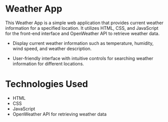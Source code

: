# Weather App
This Weather App is a simple web application that provides current weather information for a specified location. It utilizes HTML, CSS, and JavaScript for the front-end interface and OpenWeather API to retrieve weather data.

+ Display current weather information such as temperature, humidity, wind speed, and weather description.
- User-friendly interface with intuitive controls for searching weather information for different locations.

# Technologies Used

- HTML
- CSS
- JavaScript
- OpenWeather API for retrieving weather data
